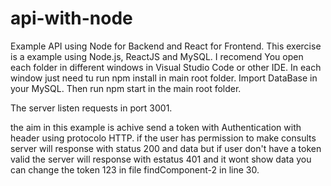 # api-with-node
Example API using Node for Backend and React for Frontend.
This exercise is a example using Node.js, ReactJS and MySQL.
I recomend You open each folder in different windows in Visual Studio Code or other IDE.
In each window just need tu run npm install in main root folder.
Import DataBase in your MySQL. 
Then run npm start in the main root folder.

The server listen requests in port 3001.

the aim in this example is achive send a token with Authentication with header using protocolo HTTP. if the user has permission to make consults server will response with status 200 and data but if user don't have a token valid the server will response with estatus 401 and it wont show data you can change the token 123 in file findComponent-2 in line 30.
